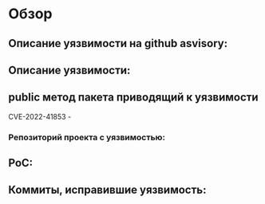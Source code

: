 # Обзор #

## Описание уязвимости на github asvisory: ##


## Описание уязвимости: ##


## public метод пакета приводящий к уязвимости ##
CVE-2022-41853 - 


### Репозиторий проекта с уязвимостью: ###


## PoC: ##


## Коммиты, исправившие уязвимость: ##
